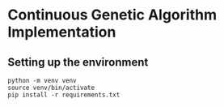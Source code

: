 # Continuous Genetic Algorithm Implementation
## Setting up the environment
```
python -m venv venv
source venv/bin/activate
pip install -r requirements.txt
```
